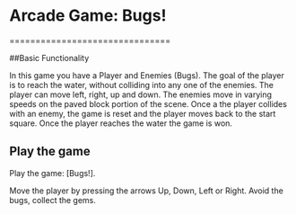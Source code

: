 #  Arcade Game: Bugs!
===============================

##Basic Functionality

In this game you have a Player and Enemies (Bugs). The goal of the player is to reach the water, without colliding into any one of the enemies. The player can move left, right, up and down. The enemies move in varying speeds on the paved block portion of the scene. Once a the player collides with an enemy, the game is reset and the player moves back to the start square. Once the player reaches the water the game is won.

## Play the game
Play the game: [Bugs!].

Move the player by pressing the arrows Up, Down, Left or Right.
Avoid the bugs, collect the gems.

